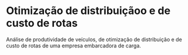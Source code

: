 # Otimização de distribuiçãoo e de custo de rotas
Análise de produtividade de veículos, de otimização de distribuição e de custo de rotas de uma empresa embarcadora de carga.
